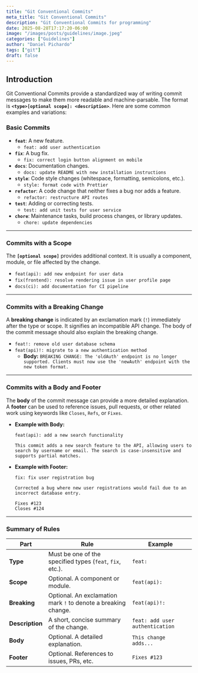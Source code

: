 ```yaml
---
title: "Git Conventional Commits"
meta_title: "Git Conventional Commits"
description: "Git Conventional Commits for programming"
date: 2025-08-28T17:17:20-06:00
image: "/images/posts/guidelines/image.jpeg"
categories: ["Guidelines"]
author: "Daniel Pichardo"
tags: ["git"]
draft: false
---
```


## Introduction

Git Conventional Commits provide a standardized way of writing commit messages to make them more readable and machine-parsable. The format is **`<type>[optional scope]: <description>`**. Here are some common examples and variations:

### Basic Commits

- **`feat`**: A new feature.
    - `feat: add user authentication`
- **`fix`**: A bug fix.
    - `fix: correct login button alignment on mobile`
- **`docs`**: Documentation changes.
    - `docs: update README with new installation instructions`
- **`style`**: Code style changes (whitespace, formatting, semicolons, etc.).
    - `style: format code with Prettier`
- **`refactor`**: A code change that neither fixes a bug nor adds a feature.
    - `refactor: restructure API routes`
- **`test`**: Adding or correcting tests.
    - `test: add unit tests for user service`
- **`chore`**: Maintenance tasks, build process changes, or library updates.
    - `chore: update dependencies`


---

### Commits with a Scope

The **`[optional scope]`** provides additional context. It is usually a component, module, or file affected by the change.

- `feat(api): add new endpoint for user data`
- `fix(frontend): resolve rendering issue in user profile page`
- `docs(ci): add documentation for CI pipeline`
    

---

### Commits with a Breaking Change

A **breaking change** is indicated by an exclamation mark (`!`) immediately after the type or scope. It signifies an incompatible API change. The body of the commit message should also explain the breaking change.

- `feat!: remove old user database schema`
- `feat(api)!: migrate to a new authentication method`
    - **Body:** `BREAKING CHANGE: The 'oldAuth' endpoint is no longer supported. Clients must now use the 'newAuth' endpoint with the new token format.`
        

---

### Commits with a Body and Footer

The **body** of the commit message can provide a more detailed explanation. A **footer** can be used to reference issues, pull requests, or other related work using keywords like `Closes`, `Refs`, or `Fixes`.

- **Example with Body:**
    
    ```shell
    feat(api): add a new search functionality
    
    This commit adds a new search feature to the API, allowing users to search by username or email. The search is case-insensitive and supports partial matches.
    ```
    
- **Example with Footer:**
    
    ```shell
    fix: fix user registration bug
    
    Corrected a bug where new user registrations would fail due to an incorrect database entry.
    
    Fixes #123
    Closes #124
    ```
    

---

### Summary of Rules

| Part            | Rule                                                           | Example                         |
| --------------- | -------------------------------------------------------------- | ------------------------------- |
| **Type**        | Must be one of the specified types (`feat`, `fix`, etc.).      | `feat:`                         |
| **Scope**       | Optional. A component or module.                               | `feat(api):`                    |
| **Breaking**    | Optional. An exclamation mark `!` to denote a breaking change. | `feat(api)!:`                   |
| **Description** | A short, concise summary of the change.                        | `feat: add user authentication` |
| **Body**        | Optional. A detailed explanation.                              | `This change adds...`           |
| **Footer**      | Optional. References to issues, PRs, etc.                      | `Fixes #123`                    |

